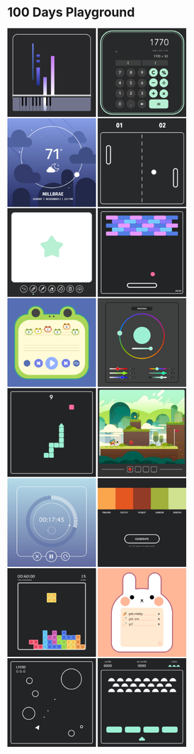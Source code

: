# 100 Days Playground

<div display="flex">
    <img src="assets/previews/001_Colorbar_Piano.png" width="200" />
    <img src="assets/previews/002_Calculator.png" width="200" />
    <img src="assets/previews/003_Weather_Tracker.png" width="200" />
    <img src="assets/previews/004_Pong.png" width="200" />
    <img src="assets/previews/005_Paint.png" width="200" />
    <img src="assets/previews/006_Brick_Breaker.png" width="200">
    <img src="assets/previews/007_Froggy_Player.png" width="200">
    <img src="assets/previews/008_Color_Wheel.png" width="200">
    <img src="assets/previews/009_Snake.png" width="200">
    <img src="assets/previews/010_Sanrio_Redux.png" width="200">
    <img src="assets/previews/011_Stopwatch.png" width="200">
    <img src="assets/previews/012_Palette_Generator.png" width="200">
    <img src="assets/previews/013_Tetris.png" width="200">
    <img src="assets/previews/014_TODO_List.png" width="200">
    <img src="assets/previews/015_Asteroids.png" width="200">
    <img src="assets/previews/016_Space_Invaders.png" width="200">
</div>

<!-- <img src="assets/previews/" width="200"> -->